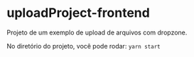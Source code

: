 # uploadProject-frontend
Projeto de um exemplo de upload de arquivos com dropzone.

No diretório do projeto, você pode rodar: 
`yarn start`
